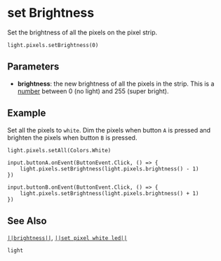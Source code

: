 # set Brightness

Set the brightness of all the pixels on the pixel strip.

```sig
light.pixels.setBrightness(0)
```

## Parameters

* **brightness**: the new brightness of all the pixels in the strip. This is a [number](/types/number) between 0 (no light) and 255 (super bright). 

## Example

Set all the pixels to ``white``. Dim the pixels when button `A` is pressed and
brighten the pixels when button `B` is pressed.

```blocks
light.pixels.setAll(Colors.White)

input.buttonA.onEvent(ButtonEvent.Click, () => {
    light.pixels.setBrightness(light.pixels.brightness() - 1)
})

input.buttonB.onEvent(ButtonEvent.Click, () => {
    light.pixels.setBrightness(light.pixels.brightness() + 1)
})
```

## See Also

[``||brightness||``](/reference/light/neopixelstrip/brightness),
[``||set pixel white led||``](/reference/light/neopixelstrip/set-pixel-white-led)

```package
light
```
